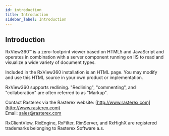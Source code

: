 ```yaml
---
id: introduction
title: Introduction
sidebar_label: Introduction
---
```


## Introduction

RxView360™ is a zero-footprint viewer based on HTML5 and JavaScript and operates in combination with a server component running on IIS to read and visualize a wide variety of document types.

Included in the RxView360 installation is an HTML page. You may modify and use this HTML source in your own product or implementation.

RxView360 supports redlining. "Redlining", "commenting", and "collaboration" are often referred to as "Markup".

Contact Rasterex via the Rasterex website: [http://www.rasterex.com](http://www.rasterex.com)  
Email: sales@rasterex.com

RxClientView, RixEngine, RxFilter, RimServer, and RxHighX are registered trademarks belonging to Rasterex Software a.s.
